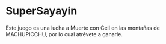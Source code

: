 # SuperSayayin
Este juego es una lucha a Muerte con Cell en las montañas de MACHUPICCHU, por lo cual atrévete a ganarle. 
